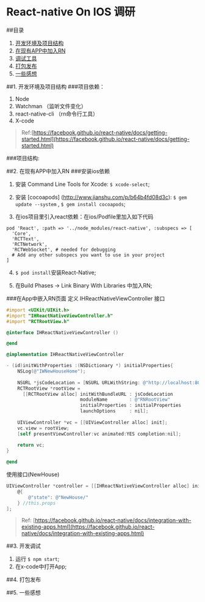 # React-native On IOS 调研

##目录
1. [开发环境及项目结构](#1)2. [在现有APP中加入RN](#2)3. [调试工具](#3)4. [打包发布](#4)5. [一些感想](#5)

<a id="1"></a>
##1. 开发环境及项目结构
###项目依赖：1. Node2. Watchman （监听文件变化）3. react-native-cli （rn命令行工具）4. X-code

> Ref:[https://facebook.github.io/react-native/docs/getting-started.html](https://facebook.github.io/react-native/docs/getting-started.html)###项目结构:

<a id="2"></a>
##2. 在现有APP中加入RN
###安装ios依赖
1. 安装 Command Line Tools for Xcode: `$ xcode-select`;

2. 安装 [cocoapods] (http://www.jianshu.com/p/b64b4fd08d3c): `$ gem update --system` , `$ gem install cocoapods`;

3. 在ios项目里引入react依赖：在ios/Podfile里加入如下代码

```
pod 'React', :path => '../node_modules/react-native', :subspecs => [
  'Core',
  'RCTText',
  'RCTNetwork',
  'RCTWebSocket', # needed for debugging
  # Add any other subspecs you want to use in your project
]
```

4. `$ pod install`安装React-Native;

5. 在Build Phases -> Link Binary With Libraries 中加入RN; 

###在App中嵌入RN页面
定义 IHReactNativeViewController 接口

```objective-c
#import <UIKit/UIKit.h>
#import "IHReactNativeViewController.h"
#import "RCTRootView.h"

@interface IHReactNativeViewController ()

@end

@implementation IHReactNativeViewController

- (id)initWithProperties :(NSDictionary *) initialProperties{
    NSLog(@"IWNewHouseHome");
    
    NSURL *jsCodeLocation = [NSURL URLWithString: @"http://localhost:8081/index.ios.bundle?platform=ios"];
    RCTRootView *rootView =
      [[RCTRootView alloc] initWithBundleURL : jsCodeLocation
                           moduleName        : @"RNRootView"
                           initialProperties : initialProperties
                           launchOptions     : nil];
    
    UIViewController *vc = [[UIViewController alloc] init];
    vc.view = rootView;
    [self presentViewController:vc animated:YES completion:nil];
    
    return vc;
}

@end
```

使用接口(NewHouse)

```objective-c
UIViewController *controller = [[IHReactNativeViewController alloc] initWithProperties :
	@{
	    @"state": @"NewHouse/"
	} //this.props
];
```

> Ref: [https://facebook.github.io/react-native/docs/integration-with-existing-apps.html](https://facebook.github.io/react-native/docs/integration-with-existing-apps.html)


<a id="3"></a>##3. 开发调试
1. 运行 `$ npm start`;
2. 在x-code中打开App;

<a id="5"></a>##4. 打包发布

<a id="6"></a>##5. 一些感想